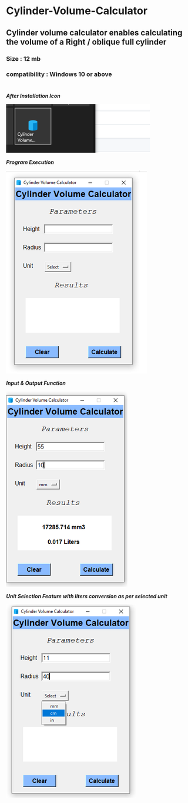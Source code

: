 # Cylinder-Volume-Calculator
## Cylinder volume calculator enables calculating the volume of a Right / oblique full cylinder
### Size : 12 mb
### compatibility : Windows 10 or above
#

**_After Installation Icon_**

![after installation icon](after-installation.png)

**_Program Execution_**

![Running](running.png)

**_Input & Output Function_**

![after installation icon](input%20and%20output.png)

**_Unit Selection Feature with liters conversion as per selected unit_**

![unit selection feature](multiple%20unit%20selection.png)

